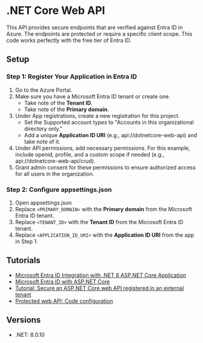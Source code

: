 # .NET Core Web API

This API provides secure endpoints that are verified against Entra ID in Azure. The endpoints are protected or require a specific client scope. This code works perfectly with the free tier of Entra ID. 

## Setup

### Step 1: Register Your Application in Entra ID
1. Go to the Azure Portal.
1. Make sure you have a Microsoft Entra ID tenant or create one.
   * Take note of the **Tenant ID**.
   * Take note of the **Primary domain**.
1. Under App registrations, create a new registration for this project.
   * Set the Supported account types to "Accounts in this organizational directory only."
   * Add a unique **Application ID URI** (e.g., api://dotnetcore-web-api) and take note of it.
1. Under API permissions, add necessary permissions. For this example, include openid, profile, and a custom scope if needed (e.g., api://dotnetcore-web-api/crud).
1. Grant admin consent for these permissions to ensure authorized access for all users in the organization.

### Step 2: Configure appsettings.json
1. Open appsettings.json
1. Replace ``<PRIMARY_DOMAIN>`` with the **Primary domain** from the Microsoft Entra ID tenant.
1. Replace ``<TENANT_ID>`` with the **Tenant ID** from the Microsoft Entra ID tenant.
1. Replace ``<APPLICATION_ID_URI>`` with the **Application ID URI** from the app in Step 1.

## Tutorials
* [Microsoft Entra ID Integration with .NET 8 ASP.NET Core Application](https://www.c-sharpcorner.com/article/microsoft-entra-id-integration-with-net-8-asp-net-core-application/) 
* [Microsoft Entra ID with ASP.NET Core](https://learn.microsoft.com/en-us/aspnet/core/security/authentication/azure-active-directory/?view=aspnetcore-8.0) 
* [Tutorial: Secure an ASP.NET Core web API registered in an external tenant](https://learn.microsoft.com/en-us/entra/external-id/customers/tutorial-protect-web-api-dotnet-core-build-app) 
* [Protected web API: Code configuration](https://learn.microsoft.com/en-us/entra/identity-platform/scenario-protected-web-api-app-configuration?tabs=aspnetcore) 

## Versions
* .NET: 8.0.10